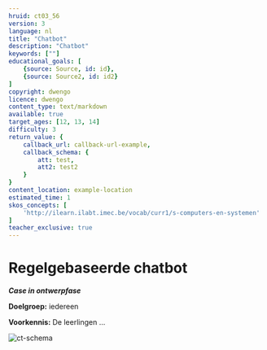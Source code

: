 ```yaml
---
hruid: ct03_56
version: 3
language: nl
title: "Chatbot"
description: "Chatbot"
keywords: [""]
educational_goals: [
    {source: Source, id: id}, 
    {source: Source2, id: id2}
]
copyright: dwengo
licence: dwengo
content_type: text/markdown
available: true
target_ages: [12, 13, 14]
difficulty: 3
return_value: {
    callback_url: callback-url-example,
    callback_schema: {
        att: test,
        att2: test2
    }
}
content_location: example-location
estimated_time: 1
skos_concepts: [
    'http://ilearn.ilabt.imec.be/vocab/curr1/s-computers-en-systemen'
]
teacher_exclusive: true
---
```

# Regelgebaseerde chatbot

**_Case in ontwerpfase_**

**Doelgroep:** iedereen

**Voorkennis:** De leerlingen ...

![ct-schema](@learning-object/m_ct03_56/nl/3)



